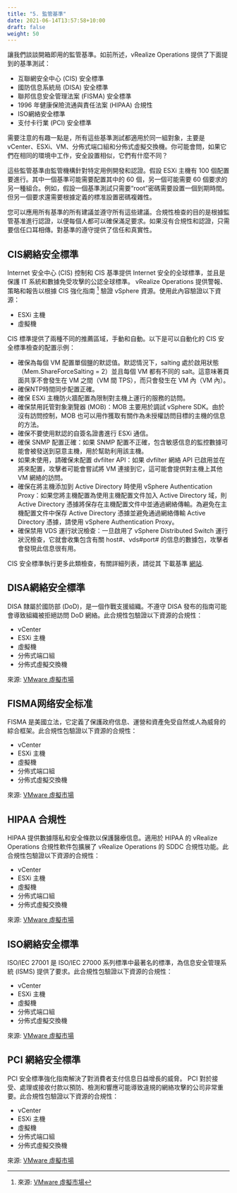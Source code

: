 ```yaml
---
title: "5. 監管基準"
date: 2021-06-14T13:57:58+10:00
draft: false
weight: 50
---
```


讓我們談談開箱即用的監管基準。如前所述，vRealize Operations 提供了下面提到的基準測試：

- 互聯網安全中心 (CIS) 安全標準
- 國防信息系統局 (DISA) 安全標準
- 聯邦信息安全管理法案 (FISMA) 安全標準
- 1996 年健康保險流通與責任法案 (HIPAA) 合規性
- ISO網絡安全標準
- 支付卡行業 (PCI) 安全標準

需要注意的有趣一點是，所有這些基準測試都適用於同一組對象，主要是 vCenter、ESXi、VM、分佈式端口組和分佈式虛擬交換機。你可能會問，如果它們在相同的環境中工作，安全設置相似，它們有什麼不同？

這些監管基準由監管機構針對特定用例開發和認證。假設 ESXi 主機有 100 個配置要進行。其中一個基準可能需要配置其中的 60 個，另一個可能需要 60 個要求的另一種組合。例如，假設一個基準測試只需要“root”密碼需要設置一個到期時間。但另一個要求還需要根據定義的標准設置密碼複雜性。

您可以應用所有基準的所有建議並遵守所有這些建議。合規性檢查的目的是根據監管基准進行認證，以便每個人都可以確保滿足要求。如果沒有合規性和認證，只需要信任口耳相傳。對基準的遵守提供了信任和真實性。

## CIS網絡安全標準

Internet 安全中心 (CIS) 控制和 CIS 基準提供 Internet 安全的全球標準，並且是保護 IT 系統和數據免受攻擊的公認全球標準。 vRealize Operations 提供警報、策略和報告以根據 CIS 強化指南 [^1] 驗證 vSphere 資源。使用此內容驗證以下資源：

- ESXi 主機
- 虛擬機

CIS 標準提供了兩種不同的推薦區域，手動和自動。以下是可以自動化的 CIS 安全標準檢查的配置示例：

- 確保為每個 VM 配置單個鹽的默認值。默認情況下，salting 處於啟用狀態（Mem.ShareForceSalting = 2）並且每個 VM 都有不同的 salt。這意味著頁面共享不會發生在 VM 之間（VM 間 TPS），而只會發生在 VM 內（VM 內）。
- 確保NTP時間同步配置正確。
- 確保 ESXi 主機防火牆配置為限制對主機上運行的服務的訪問。
- 確保禁用託管對象瀏覽器 (MOB)：MOB 主要用於調試 vSphere SDK。由於沒有訪問控制，MOB 也可以用作獲取有關作為未授權訪問目標的主機的信息的方法。
- 確保不要使用默認的自簽名證書進行 ESXi 通信。
- 確保 SNMP 配置正確：如果 SNMP 配置不正確，包含敏感信息的監控數據可能會被發送到惡意主機，用於幫助利用該主機。
- 如果未使用，請確保未配置 dvfilter API：如果 dvfilter 網絡 API 已啟用並在將來配置，攻擊者可能會嘗試將 VM 連接到它，這可能會提供對主機上其他 VM 網絡的訪問。
- 確保在將主機添加到 Active Directory 時使用 vSphere Authentication Proxy：如果您將主機配置為使用主機配置文件加入 Active Directory 域，則 Active Directory 憑據將保存在主機配置文件中並通過網絡傳輸。為避免在主機配置文件中保存 Active Directory 憑據並避免通過網絡傳輸 Active Directory 憑據，請使用 vSphere Authentication Proxy。
- 確保禁用 VDS 運行狀況檢查：一旦啟用了 vSphere Distributed Switch 運行狀況檢查，它就會收集包含有關 host#、vds#port# 的信息的數據包，攻擊者會發現此信息很有用。

CIS 安全標準執行更多此類檢查，有關詳細列表，請從其 下載基準 [網站](https://www.cisecurity.org/benchmark/vmware/).

## DISA網絡安全標準

DISA 隸屬於國防部 (DoD)，是一個作戰支援組織。不遵守 DISA 發布的指南可能會導致組織被拒絕訪問 DoD 網絡。此合規性包驗證以下資源的合規性：

- vCenter
- ESXi 主機
- 虛擬機
- 分佈式端口組
- 分佈式虛擬交換機

來源: [VMware 虛擬市場](https://marketplace.cloud.vmware.com/services/details/vrealize-operations-compliance-pack-for-disa?slug=true)

## FISMA网络安全标准

FISMA 是美國立法，它定義了保護政府信息、運營和資產免受自然或人為威脅的綜合框架。此合規性包驗證以下資源的合規性：

- vCenter
- ESXi 主機
- 虛擬機
- 分佈式端口組
- 分佈式虛擬交換機

來源: [VMware 虛擬市場](https://marketplace.cloud.vmware.com/services/details/vrealize-operations-compliance-pack-for-fisma?slug=true)

## HIPAA 合規性

HIPAA 提供數據隱私和安​​全條款以保護醫療信息。適用於 HIPAA 的 vRealize Operations 合規性軟件包擴展了 vRealize Operations 的 SDDC 合規性功能。此合規性包驗證以下資源的合規性：

- vCenter
- ESXi 主機
- 虛擬機
- 分佈式端口組
- 分佈式虛擬交換機

來源: [VMware 虛擬市場](https://marketplace.cloud.vmware.com/services/details/vrealize-operations-compliance-pack-for-hipaa?slug=true)

## ISO網絡安全標準

ISO/IEC 27001 是 ISO/IEC 27000 系列標準中最著名的標準，為信息安全管理系統 (ISMS) 提供了要求。此合規性包驗證以下資源的合規性：

- vCenter
- ESXi 主機
- 虛擬機
- 分佈式端口組
- 分佈式虛擬交換機

來源: [VMware 虛擬市場](https://marketplace.cloud.vmware.com/services/details/vrealize-operations-compliance-pack-for-iso?slug=true)

## PCI 網絡安全標準

PCI 安全標準強化指南解決了對消費者支付信息日益增長的威脅。 PCI 對於接受、處理或接收付款以預防、檢測和響應可能導致違規的網絡攻擊的公司非常重要。此合規性包驗證以下資源的合規性：

- vCenter
- ESXi 主機
- 虛擬機
- 分佈式端口組
- 分佈式虛擬交換機

來源: [VMware 虛擬市場](https://marketplace.cloud.vmware.com/services/details/vrealize-operations-compliance-pack-for-pci?slug=true)

[^1]: 來源: [VMware 虛擬市場](https://marketplace.cloud.vmware.com/services/details/vrealize-operations-compliance-pack-for-cis/?slug=true#compliance)